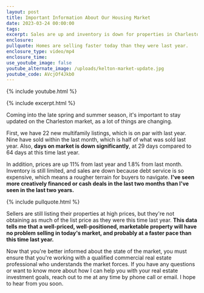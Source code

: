 ```yaml
---
layout: post
title: Important Information About Our Housing Market
date: 2023-03-24 00:00:00
tags:
excerpt: Sales are up and inventory is down for properties in Charleston.
enclosure:
pullquote: Homes are selling faster today than they were last year.
enclosure_type: video/mp4
enclosure_time:
use_youtube_image: false
youtube_alternate_image: /uploads/kelton-market-update.jpg
youtube_code: AVcjOf4Jkb0
---
```

{% include youtube.html %}

{% include excerpt.html %}

Coming into the late spring and summer season, it's important to stay updated on the Charleston market, as a lot of things are changing.&nbsp;

First, we have 22 new multifamily listings, which is on par with last year. Nine have sold within the last month, which is half of what was sold last year. Also, **days on market is down significantly**, at 29 days compared to 64 days at this time last year.

In addition, prices are up 11% from last year and 1.8% from last month. Inventory is still limited, and sales are down because debt service is so expensive, which means a rougher terrain for buyers to navigate. **I've seen more creatively financed or cash deals in the last two months than I've seen in the last two years.**

{% include pullquote.html %}

Sellers are still listing their properties at high prices, but they're not obtaining as much of the list price as they were this time last year. **This data tells me that a well-priced, well-positioned, marketable property will have no problem selling in today's market, and probably at a faster pace than this time last year.&nbsp;**

Now that you're better informed about the state of the market, you must ensure that you're working with a qualified commercial real estate professional who understands the market forces. If you have any questions or want to know more about how I can help you with your real estate investment goals, reach out to me at any time by phone call or email. I hope to hear from you soon.